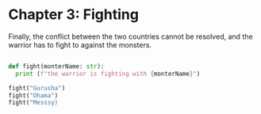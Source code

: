 # Chapter 3: Fighting

Finally, the conflict between the two countries cannot be resolved, and the warrior has to fight to against the monsters.

```python

def fight(monterName: str):
  print (f"the warrior is fighting with {monterName}")

fight("Gurusha")
fight("Ohama")
fight("Messsy)

```

